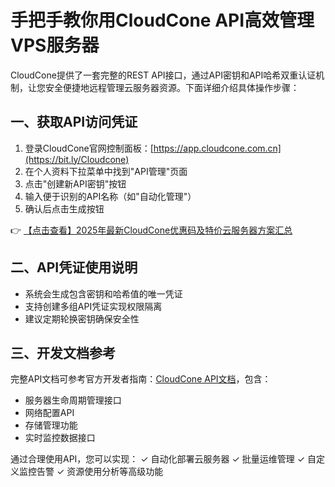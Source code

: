 # 手把手教你用CloudCone API高效管理VPS服务器

CloudCone提供了一套完整的REST API接口，通过API密钥和API哈希双重认证机制，让您安全便捷地远程管理云服务器资源。下面详细介绍具体操作步骤：

## 一、获取API访问凭证
1. 登录CloudCone官网控制面板：[https://app.cloudcone.com.cn](https://bit.ly/Cloudcone)
2. 在个人资料下拉菜单中找到"API管理"页面
3. 点击"创建新API密钥"按钮
4. 输入便于识别的API名称（如"自动化管理"）
5. 确认后点击生成按钮

👉 [【点击查看】2025年最新CloudCone优惠码及特价云服务器方案汇总](https://bit.ly/Cloudcone)

## 二、API凭证使用说明
- 系统会生成包含密钥和哈希值的唯一凭证
- 支持创建多组API凭证实现权限隔离
- 建议定期轮换密钥确保安全性

## 三、开发文档参考
完整API文档可参考官方开发者指南：[CloudCone API文档](https://bit.ly/Cloudcone)，包含：
- 服务器生命周期管理接口
- 网络配置API
- 存储管理功能
- 实时监控数据接口

通过合理使用API，您可以实现：
✓ 自动化部署云服务器
✓ 批量运维管理
✓ 自定义监控告警
✓ 资源使用分析等高级功能